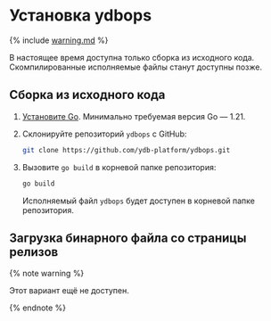 # Установка ydbops

{% include [warning.md](_includes/warning.md) %}

В настоящее время доступна только сборка из исходного кода. Скомпилированные исполняемые файлы станут доступны позже.

## Сборка из исходного кода

1. [Установите Go](https://go.dev/doc/install). Минимально требуемая версия Go — 1.21.

2. Склонируйте репозиторий `ydbops` с GitHub:
    ```bash
    git clone https://github.com/ydb-platform/ydbops.git
    ```

3. Вызовите `go build` в корневой папке репозитория:
    ```bash
    go build
    ```
    Исполняемый файл `ydbops` будет доступен в корневой папке репозитория.

## Загрузка бинарного файла со страницы релизов

{% note warning %}

Этот вариант ещё не доступен.

{% endnote %}
